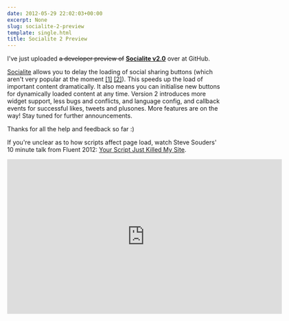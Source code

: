 ```yaml
---
date: 2012-05-29 22:02:03+00:00
excerpt: None
slug: socialite-2-preview
template: single.html
title: Socialite 2 Preview
---
```


I've just uploaded <del>a developer preview of</del> **[Socialite v2.0](https://github.com/dbushell/Socialite)** over at GitHub.

[Socialite](http://socialitejs.com) allows you to delay the loading of social sharing buttons (which aren't very popular at the moment [[1]](http://informationarchitects.net/blog/sweep-the-sleaze/) [[2]](http://www.netmagazine.com/news/drop-social-media-buttons-call-121990)). This speeds up the load of important content dramatically. It also means you can initialise new buttons for dynamically loaded content at any time. Version 2 introduces more widget support, less bugs and conflicts, and language config, and callback events for successful likes, tweets and plusones. More features are on the way! Stay tuned for further announcements.

Thanks for all the help and feedback so far :)

If you're unclear as to how scripts affect page load, watch Steve Souders' 10 minute talk from Fluent 2012: [Your Script Just Killed My Site](http://www.youtube.com/watch?v=aHDNmTpqi7w).


<p class="post__image"><iframe src="http://www.youtube.com/embed/aHDNmTpqi7w?rel=0" frameborder="0" width="640" height="360"></iframe></p>

